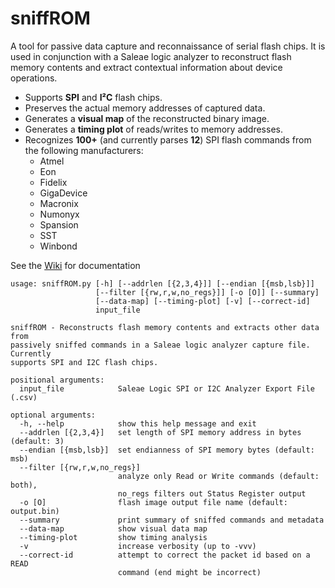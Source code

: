 # sniffROM
A tool for passive data capture and reconnaissance of serial flash chips. It is used in conjunction with a Saleae logic analyzer to reconstruct flash memory contents and extract contextual information about device operations.

* Supports <b>SPI</b> and <b>I²C</b> flash chips.
* Preserves the actual memory addresses of captured data.
* Generates a <b>visual map</b> of the reconstructed binary image.
* Generates a <b>timing plot</b> of reads/writes to memory addresses. 
* Recognizes <b>100+</b> (and currently parses <b>12</b>) SPI flash commands from the following manufacturers:
  * Atmel
  * Eon
  * Fidelix
  * GigaDevice
  * Macronix
  * Numonyx 
  * Spansion
  * SST
  * Winbond

See the [Wiki](https://github.com/alainiamburg/sniffROM/wiki) for documentation
```
usage: sniffROM.py [-h] [--addrlen [{2,3,4}]] [--endian [{msb,lsb}]]
                   [--filter [{rw,r,w,no_regs}]] [-o [O]] [--summary]
                   [--data-map] [--timing-plot] [-v] [--correct-id]
                   input_file

sniffROM - Reconstructs flash memory contents and extracts other data from
passively sniffed commands in a Saleae logic analyzer capture file. Currently
supports SPI and I2C flash chips.

positional arguments:
  input_file            Saleae Logic SPI or I2C Analyzer Export File (.csv)

optional arguments:
  -h, --help            show this help message and exit
  --addrlen [{2,3,4}]   set length of SPI memory address in bytes (default: 3)
  --endian [{msb,lsb}]  set endianness of SPI memory bytes (default: msb)
  --filter [{rw,r,w,no_regs}]
                        analyze only Read or Write commands (default: both),
                        no_regs filters out Status Register output
  -o [O]                flash image output file name (default: output.bin)
  --summary             print summary of sniffed commands and metadata
  --data-map            show visual data map
  --timing-plot         show timing analysis
  -v                    increase verbosity (up to -vvv)
  --correct-id          attempt to correct the packet id based on a READ
                        command (end might be incorrect)
```
